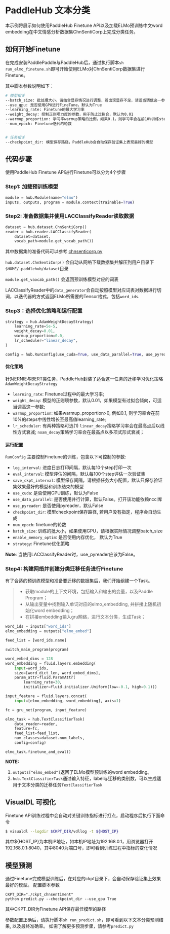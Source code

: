 # PaddleHub 文本分类

本示例将展示如何使用PaddleHub Finetune API以及加载ELMo预训练中文word embedding在中文情感分析数据集ChnSentiCorp上完成分类任务。

## 如何开始Finetune

在完成安装PaddlePaddle与PaddleHub后，通过执行脚本`sh run_elmo_finetune.sh`即可开始使用ELMo对ChnSentiCorp数据集进行Finetune。

其中脚本参数说明如下：

```bash
# 模型相关
--batch_size: 批处理大小，请结合显存情况进行调整，若出现显存不足，请适当调低这一参数use
--use_gpu: 是否使用GPU进行FineTune，默认为True
--learning_rate: Finetune的最大学习率
--weight_decay: 控制正则项力度的参数，用于防止过拟合，默认为0.01
--warmup_proportion: 学习率warmup策略的比例，如果0.1，则学习率会在前10%训练step的过程中从0慢慢增长到learning_rate, 而后再缓慢衰减，默认为0
--num_epoch: Finetune迭代的轮数


# 任务相关
--checkpoint_dir: 模型保存路径，PaddleHub会自动保存验证集上表现最好的模型
```

## 代码步骤

使用PaddleHub Finetune API进行Finetune可以分为4个步骤

### Step1: 加载预训练模型

```python
module = hub.Module(name="elmo")
inputs, outputs, program = module.context(trainable=True)
```

### Step2: 准备数据集并使用LACClassifyReader读取数据
```python
dataset = hub.dataset.ChnSentiCorp()
reader = hub.reader.LACClassifyReader(
    dataset=dataset,
    vocab_path=module.get_vocab_path())
```

其中数据集的准备代码可以参考 [chnsenticorp.py](https://github.com/PaddlePaddle/PaddleHub/blob/develop/paddlehub/dataset/chnsenticorp.py)

`hub.dataset.ChnSentiCorp()` 会自动从网络下载数据集并解压到用户目录下`$HOME/.paddlehub/dataset`目录

`module.get_vaocab_path()` 会返回预训练模型对应的词表

LACClassifyReader中的`data_generator`会自动按照模型对应词表对数据进行切词，以迭代器的方式返回ELMo所需要的Tensor格式，包括`word_ids`.

### Step3：选择优化策略和运行配置

```python
strategy = hub.AdamWeightDecayStrategy(
    learning_rate=5e-5,
    weight_decay=0.01,
    warmup_proportion=0.0,
    lr_scheduler="linear_decay",
)

config = hub.RunConfig(use_cuda=True, use_data_parallel=True, use_pyreader=False, num_epoch=3, batch_size=32, strategy=strategy)
```

#### 优化策略
针对ERNIE与BERT类任务，PaddleHub封装了适合这一任务的迁移学习优化策略`AdamWeightDecayStrategy`

* `learning_rate`: Finetune过程中的最大学习率;
* `weight_decay`: 模型的正则项参数，默认0.01，如果模型有过拟合倾向，可适当调高这一参数;
* `warmup_proportion`: 如果warmup_proportion>0, 例如0.1, 则学习率会在前10%的steps中线性增长至最高值learning_rate;
* `lr_scheduler`: 有两种策略可选(1) `linear_decay`策略学习率会在最高点后以线性方式衰减; `noam_decay`策略学习率会在最高点以多项式形式衰减；

#### 运行配置
`RunConfig` 主要控制Finetune的训练，包含以下可控制的参数:

* `log_interval`: 进度日志打印间隔，默认每10个step打印一次
* `eval_interval`: 模型评估的间隔，默认每100个step评估一次验证集
* `save_ckpt_interval`: 模型保存间隔，请根据任务大小配置，默认只保存验证集效果最好的模型和训练结束的模型
* `use_cuda`: 是否使用GPU训练，默认为False
* `use_data_parallel`: 是否使用并行计算，默认False。打开该功能依赖nccl库
* `use_pyreader`: 是否使用pyreader，默认False
* `checkpoint_dir`: 模型checkpoint保存路径, 若用户没有指定，程序会自动生成
* `num_epoch`: finetune的轮数
* `batch_size`: 训练的批大小，如果使用GPU，请根据实际情况调整batch_size
* `enable_memory_optim`: 是否使用内存优化， 默认为True
* `strategy`: Finetune优化策略

**Note**: 当使用LACClassifyReader时，use_pyreader应该为False。

### Step4: 构建网络并创建分类迁移任务进行Finetune

有了合适的预训练模型和准备要迁移的数据集后，我们开始组建一个Task。
>* 获取module的上下文环境，包括输入和输出的变量，以及Paddle Program；
>* 从输出变量中找到输入单词对应的elmo_embedding, 并拼接上随机初始化word embedding；
>* 在拼接embedding输入gru网络，进行文本分类，生成Task；

```python
word_ids = inputs["word_ids"]
elmo_embedding = outputs["elmo_embed"]

feed_list = [word_ids.name]

switch_main_program(program)

word_embed_dims = 128
word_embedding = fluid.layers.embedding(
    input=word_ids,
    size=[word_dict_len, word_embed_dims],
    param_attr=fluid.ParamAttr(
        learning_rate=30,
        initializer=fluid.initializer.Uniform(low=-0.1, high=0.1)))

input_feature = fluid.layers.concat(
    input=[elmo_embedding, word_embedding], axis=1)

fc = gru_net(program, input_feature)

elmo_task = hub.TextClassifierTask(
    data_reader=reader,
    feature=fc,
    feed_list=feed_list,
    num_classes=dataset.num_labels,
    config=config)

elmo_task.finetune_and_eval()
```
**NOTE:**
1. `outputs["elmo_embed"]`返回了ELMo模型预训练的word embedding。
2. `hub.TextClassifierTask`通过输入特征，label与迁移的类别数，可以生成适用于文本分类的迁移任务`TextClassifierTask`

## VisualDL 可视化

Finetune API训练过程中会自动对关键训练指标进行打点，启动程序后执行下面命令
```bash
$ visualdl --logdir $CKPT_DIR/vdllog -t ${HOST_IP}
```
其中${HOST_IP}为本机IP地址，如本机IP地址为192.168.0.1，用浏览器打开192.168.0.1:8040，其中8040为端口号，即可看到训练过程中指标的变化情况

## 模型预测

通过Finetune完成模型训练后，在对应的ckpt目录下，会自动保存验证集上效果最好的模型。
配置脚本参数
```
CKPT_DIR="./ckpt_chnsentiment"
python predict.py --checkpoint_dir --use_gpu True
```
其中CKPT_DIR为Finetune API保存最佳模型的路径

参数配置正确后，请执行脚本`sh run_predict.sh`，即可看到以下文本分类预测结果, 以及最终准确率。
如需了解更多预测步骤，请参考`predict.py`

